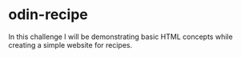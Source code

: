 # odin-recipe
 In this challenge I will be demonstrating basic HTML concepts while creating a simple website for recipes.